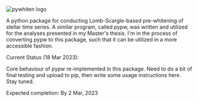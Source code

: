 ![pywhiten logo](pywhitenlogo3.png)

A python package for conducting Lomb-Scargle-based pre-whitening of stellar time series. A similar program, called pypw,
was written and utilized for the analyses presented in my Master's thesis. I'm in the process of converting pypw to
this package, such that it can be utilized in a more accessible fashion.

Current Status (18 Mar 2023):

Core behaviour of pypw re-implemented in this package. Need to do a bit of final testing and upload to pip, then write some usage instructions here. Stay tuned.

Expected completion: By 2 Mar, 2023
